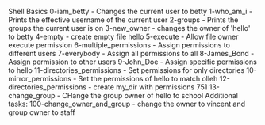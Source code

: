Shell Basics
0-iam_betty - Changes the current user to betty
1-who_am_i - Prints the effective username of the current user
2-groups - Prints the groups the current user is on
3-new_owner - changes the owner of 'hello' to betty
4-empty - create empty file hello
5-execute - Allow file owner execute permission
6-multiple_permissions - Assign permissions to different users
7-everybody - Assign all permissions to all
8-James_Bond - Assign permission to other users
9-John_Doe - Assign specific permissions to hello
11-directories_permissions - Set permissions for only directories
10-mirror_permissions - Set the permissions of hello to match olleh
12-directories_permissions - create my_dir with permissions 751
13-change_group - CHange the group owner of hello to school
Additional tasks:
100-change_owner_and_group - change the owner to vincent and group owner to staff